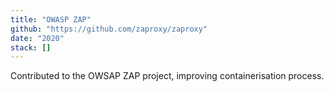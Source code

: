 ```yaml
---
title: "OWASP ZAP"
github: "https://github.com/zaproxy/zaproxy"
date: "2020"
stack: []
---
```


Contributed to the OWSAP ZAP project, improving containerisation process.
